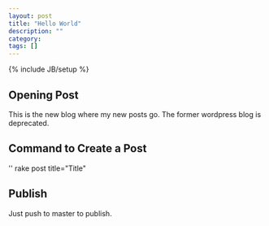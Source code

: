 ```yaml
---
layout: post
title: "Hello World"
description: ""
category: 
tags: []
---
```

{% include JB/setup %}

## Opening Post

This is the new blog where my new posts go. The former wordpress blog is deprecated.

## Command to Create a Post

 '' rake post title="Title"

## Publish

Just push to master to publish.
